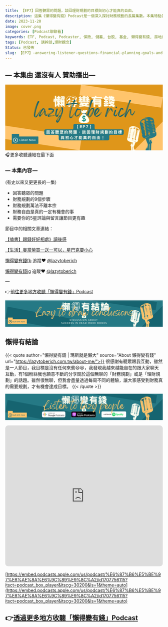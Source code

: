 ```yaml
---
title: 【EP7】回答聽眾的問題，談回理財規劃的目標與初心才能真的自由。
description: 這集《懶得變有錢》Podcast是一個深入探討財務規劃的長篇集數。本集特點包括回答聽眾的財務問題、介紹財務規劃的九個步驟，並深入討論財務自由的可能性。節目亦提供相關文章連結，包括對《跟錢好好相處》一書的讀後感，及關於麥當勞和星巴克消費策略的建議。此外，還鼓勵聽眾給予五星評論和留言，以豐富節目內容。詳細資訊可於節目的網站和社交媒體頁面找到。
date: 2023-11-20
image: cover.png
categories: [Podcast聊聊看]
keywords: ETF, Podcast, Podcaster, 保險, 儲蓄, 台股, 基金, 懶得變有錢, 房地產, 投資, 投資理財, 支出, 收入, 理財, 理財規劃, 瑪斯理財兩三事, 稅務, 總體經濟, 美股, 職涯心得, 股利收入, 複委託, 記帳, 讀書心得, 財務規劃, 財商, 貸款, 資產配置, 退休規劃, 開源節流
tags: [Podcast, 講幹話,理財觀念]
Status: 已發佈
slug: 【EP7】-answering-listener-questions-financial-planning-goals-and-true-freedom
---
```

## — 本集由 還沒有人 贊助播出—
![](cover.png)
🎧更多收聽連結在最下面

### — 本集內容 —
(有史以來又更更長的一集)

- 回答聽眾的問題
- 財務規劃的9個步驟
- 財務規劃萬法不離本宗
- 財務自由是真的一定有機會的事
- 需要你的5星評論與留言讓節目更有趣

節目中的相關文章連結：

[【嗑書】跟錢好好相處》讀後感](https://lazytoberich.com.tw/p/read-booksafter-being-in-the-workforce-for-a-while-we-all-need-to-get-along-with-money-again./)

[【生活】麥當勞買一送一可以，星巴克要小心](https://lazytoberich.com.tw/p/income-and-expensesmcdonalds-buy-one-get-one-free-is-available-be-careful-with-starbucks./)

[懶得變有錢fb](https://www.facebook.com/lazytoberich) 追蹤❤️ [@lazytoberich](https://www.facebook.com/lazytoberich)

[懶得變有錢ig](https://www.instagram.com/lazytoberich/) 追蹤❤️ [@lazytoberich](https://www.instagram.com/lazytoberich/)

—

👉[前往更多地方收聽「懶得變有錢」Podcast](https://solink.soundon.fm/lazytoberich)

![Lazytodrawconclusions.svg](Lazytodrawconclusions.svg)

## 懶得有結論


{{< quote author="懶得變有錢 | 瑪斯就是懶大" source="About 懶得變有錢" url="https://lazytoberich.com.tw/about-me/">}}
很感謝有聽眾跟我互動，雖然是一人節目，我目標是沒有任何來賓😆😆，我發現我越來越能自在的跟大家聊天互動，有1個粉絲我也願意不斷的分享關於這個無聊的「財務規劃」或是「理財規劃」的話題。雖然很無聊，但我會盡量透過每周不同的體驗，讓大家感受到財務真的需要規劃，才有機會達成目標。
{{< /quote >}}


![Lisenttolazypeople.svg](Lisenttolazypeople.svg)


<iframe id="embedPlayer" src="https://embed.podcasts.apple.com/us/podcast/%E6%87%B6%E5%BE%97%E8%AE%8A%E6%9C%89%E9%8C%A2/id1707756115?itsct=podcast_box_player&amp;itscg=30200&amp;ls=1&amp;theme=auto" height="450px" frameborder="0" sandbox="allow-forms allow-popups allow-same-origin allow-scripts allow-top-navigation-by-user-activation" allow="autoplay *; encrypted-media *; clipboard-write" style="width: 100%; max-width: 660px; overflow: hidden; border-radius: 10px; transform: translateZ(0px); animation: 2s ease 0s 6 normal none running loading-indicator; background-color: rgb(228, 228, 228);"></iframe>

[https://embed.podcasts.apple.com/us/podcast/%E6%87%B6%E5%BE%97%E8%AE%8A%E6%9C%89%E9%8C%A2/id1707756115?itsct=podcast_box_player&itscg=30200&ls=1&theme=auto](https://embed.podcasts.apple.com/us/podcast/%E6%87%B6%E5%BE%97%E8%AE%8A%E6%9C%89%E9%8C%A2/id1707756115?itsct=podcast_box_player&itscg=30200&ls=1&theme=auto)

## 👉[透過更多地方收聽「懶得變有錢」Podcast](https://solink.soundon.fm/lazytoberich)